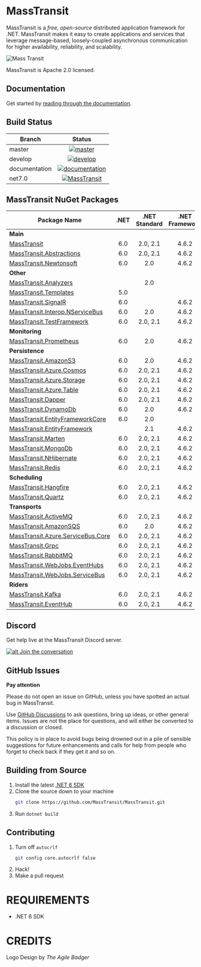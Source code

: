 MassTransit
===========

MassTransit is a _free, open-source_ distributed application framework for .NET. MassTransit makes it easy to create applications and services that leverage message-based, loosely-coupled asynchronous communication for higher availability, reliability, and scalability.

![Mass Transit](https://avatars2.githubusercontent.com/u/317796?s=200&v=4 "Mass Transit")

MassTransit is Apache 2.0 licensed.

## Documentation

Get started by [reading through the documentation](https://masstransit-project.com/).

Build Status
------------

| Branch        |                                                                                                Status                                                                                                      |
|---------------|:----------------------------------------------------------------------------------------------------------------------------------------------------------------------------------------------------------:|
| master        |    [![master](https://github.com/MassTransit/MassTransit/actions/workflows/build.yml/badge.svg?branch=master&event=push)](https://github.com/MassTransit/MassTransit/actions/workflows/build.yml)          |
| develop       |   [![develop](https://github.com/MassTransit/MassTransit/actions/workflows/build.yml/badge.svg?branch=develop&event=push)](https://github.com/MassTransit/MassTransit/actions/workflows/build.yml)         |
| documentation | [![documentation](https://github.com/MassTransit/MassTransit/actions/workflows/docs.yml/badge.svg?branch=develop&event=push)](https://github.com/MassTransit/MassTransit/actions/workflows/docs.yml)       |
| net7.0        | [![MassTransit](https://github.com/fineksus-ahmetulusoy/MassTransit/actions/workflows/build.yml/badge.svg?branch=net7.0)](https://github.com/fineksus-ahmetulusoy/MassTransit/actions/workflows/build.yml) |

MassTransit NuGet Packages
---------------------------

| Package Name                                                    | .NET | .NET Standard | .NET Framework |
|-----------------------------------------------------------------|:----:|:-------------:|:--------------:|
| **Main**                                                        |      |               |                |
| [MassTransit][MassTransit.nuget]                                | 6.0  |   2.0, 2.1    |     4.6.2      |
| [MassTransit.Abstractions][MassTransitAbstractions.nuget]       | 6.0  |   2.0, 2.1    |     4.6.2      |
| [MassTransit.Newtonsoft][MassTransitNewtonsoft.nuget]           | 6.0  |      2.0      |     4.6.2      |
| **Other**                                                       |      |               |                |
| [MassTransit.Analyzers][Analyzers.nuget]                        |      |      2.0      |                |
| [MassTransit.Templates][Templates.nuget]                        | 5.0  |               |                |
| [MassTransit.SignalR][SignalR.nuget]                            | 6.0  |               |     4.6.2      |
| [MassTransit.Interop.NServiceBus][MassTransitNServiceBus.nuget] | 6.0  |      2.0      |     4.6.2      |
| [MassTransit.TestFramework][TestFramework.nuget]                | 6.0  |   2.0, 2.1    |     4.6.2      |
| **Monitoring**                                                  |      |               |                |
| [MassTransit.Prometheus][Prometheus.nuget]                      | 6.0  |      2.0      |     4.6.2      |
| **Persistence**                                                 |      |               |                |
| [MassTransit.AmazonS3][AmazonS3.nuget]                          | 6.0  |      2.0      |     4.6.2      |
| [MassTransit.Azure.Cosmos][Cosmos.nuget]                        | 6.0  |   2.0, 2.1    |     4.6.2      |
| [MassTransit.Azure.Storage][AzureStorage.nuget]                 | 6.0  |   2.0, 2.1    |     4.6.2      |
| [MassTransit.Azure.Table][AzureTable.nuget]                     | 6.0  |   2.0, 2.1    |     4.6.2      |
| [MassTransit.Dapper][Dapper.nuget]                              | 6.0  |   2.0, 2.1    |     4.6.2      |
| [MassTransit.DynamoDb][DynamoDb.nuget]                          | 6.0  |      2.0      |     4.6.2      |
| [MassTransit.EntityFrameworkCore][EFCore.nuget]                 | 6.0  |      2.0      |                |
| [MassTransit.EntityFramework][EF.nuget]                         |      |      2.1      |     4.6.2      |     
| [MassTransit.Marten][Marten.nuget]                              | 6.0  |   2.0, 2.1    |     4.6.2      |
| [MassTransit.MongoDb][MongoDb.nuget]                            | 6.0  |   2.0, 2.1    |     4.6.2      |
| [MassTransit.NHibernate][NHibernate.nuget]                      | 6.0  |   2.0, 2.1    |     4.6.2      |
| [MassTransit.Redis][Redis.nuget]                                | 6.0  |   2.0, 2.1    |     4.6.2      |
| **Scheduling**                                                  |      |               |                |
| [MassTransit.Hangfire][Hangfire.nuget]                          | 6.0  |   2.0, 2.1    |     4.6.2      |
| [MassTransit.Quartz][Quartz.nuget]                              | 6.0  |   2.0, 2.1    |     4.6.2      |
| **Transports**                                                  |      |               |                |
| [MassTransit.ActiveMQ][ActiveMQ.nuget]                          | 6.0  |   2.0, 2.1    |     4.6.2      |
| [MassTransit.AmazonSQS][AmazonSQS.nuget]                        | 6.0  |      2.0      |     4.6.2      |
| [MassTransit.Azure.ServiceBus.Core][AzureSbCore.nuget]          | 6.0  |   2.0, 2.1    |     4.6.2      |
| [MassTransit.Grpc][Grpc.nuget]                                  | 6.0  |   2.0, 2.1    |     4.6.2      |
| [MassTransit.RabbitMQ][RabbitMQ.nuget]                          | 6.0  |   2.0, 2.1    |     4.6.2      |
| [MassTransit.WebJobs.EventHubs][EventHubs.nuget]                | 6.0  |   2.0, 2.1    |     4.6.2      |
| [MassTransit.WebJobs.ServiceBus][AzureFunc.nuget]               | 6.0  |   2.0, 2.1    |     4.6.2      |
| **Riders**                                                      |      |               |                |
| [MassTransit.Kafka][Kafka.nuget]                                | 6.0  |   2.0, 2.1    |     4.6.2      |
| [MassTransit.EventHub][EventHub.nuget]                          | 6.0  |   2.0, 2.1    |     4.6.2      |

## Discord 

Get help live at the MassTransit Discord server.

[![alt Join the conversation](https://img.shields.io/discord/682238261753675864.svg "Discord")](https://discord.gg/rNpQgYn)

## GitHub Issues

**Pay attention**

Please do not open an issue on GitHub, unless you have spotted an actual bug in MassTransit. 

Use [GitHub Discussions](https://github.com/MassTransit/MassTransit/discussions) to ask questions, bring up ideas, or other general items. Issues are not the place for questions, and will either be converted to a discussion or closed.

This policy is in place to avoid bugs being drowned out in a pile of sensible suggestions for future 
enhancements and calls for help from people who forget to check back if they get it and so on.

## Building from Source

 1. Install the latest [.NET 6 SDK](https://dotnet.microsoft.com/en-us/download/dotnet/6.0)
 2. Clone the source down to your machine<br/>
    ```bash
    git clone https://github.com/MassTransit/MassTransit.git
    ```
 3. Run `dotnet build`

## Contributing

 1. Turn off `autocrlf`
    ```bash
    git config core.autocrlf false
    ```
 2. Hack!
 3. Make a pull request
 
# REQUIREMENTS
* .NET 6 SDK

# CREDITS
Logo Design by _The Agile Badger_

[MassTransit.nuget]: https://www.nuget.org/packages/MassTransit
[MassTransitAbstractions.nuget]: https://www.nuget.org/packages/MassTransit.Abstractions
[MassTransitNewtonsoft.nuget]: https://www.nuget.org/packages/MassTransit.Newtonsoft
[MassTransitNServiceBus.nuget]: https://www.nuget.org/packages/MassTransit.Interop.NServiceBus
[Analyzers.nuget]: https://www.nuget.org/packages/MassTransit.Analyzers
[Templates.nuget]: https://www.nuget.org/packages/MassTransit.Templates
[SignalR.nuget]: https://www.nuget.org/packages/MassTransit.SignalR
[TestFramework.nuget]: https://www.nuget.org/packages/MassTransit.TestFramework

[Prometheus.nuget]: https://www.nuget.org/packages/MassTransit.Prometheus

[Cosmos.nuget]: https://www.nuget.org/packages/MassTransit.Azure.Cosmos
[AzureStorage.nuget]: https://www.nuget.org/packages/MassTransit.Azure.Storage
[AzureTable.nuget]: https://www.nuget.org/packages/MassTransit.Azure.Table
[Dapper.nuget]: https://www.nuget.org/packages/MassTransit.DapperIntegration
[DynamoDb.nuget]: https://www.nuget.org/packages/MassTransit.DynamoDb
[EFCore.nuget]: https://www.nuget.org/packages/MassTransit.EntityFrameworkCore
[EF.nuget]: https://www.nuget.org/packages/MassTransit.EntityFramework
[Marten.nuget]: https://www.nuget.org/packages/MassTransit.Marten
[MongoDb.nuget]: https://www.nuget.org/packages/MassTransit.MongoDb
[NHibernate.nuget]: https://www.nuget.org/packages/MassTransit.NHibernate
[Redis.nuget]: https://www.nuget.org/packages/MassTransit.Redis

[Hangfire.nuget]: https://www.nuget.org/packages/MassTransit.Hangfire
[Quartz.nuget]: https://www.nuget.org/packages/MassTransit.Quartz

[ActiveMQ.nuget]: https://www.nuget.org/packages/MassTransit.ActiveMQ
[AmazonS3.nuget]: https://www.nuget.org/packages/MassTransit.AmazonS3
[AmazonSQS.nuget]: https://www.nuget.org/packages/MassTransit.AmazonSQS
[AzureSbCore.nuget]: https://www.nuget.org/packages/MassTransit.Azure.ServiceBus.Core
[Grpc.nuget]: https://www.nuget.org/packages/MassTransit.Grpc
[RabbitMQ.nuget]: https://www.nuget.org/packages/MassTransit.RabbitMQ
[EventHubs.nuget]: https://www.nuget.org/packages/MassTransit.WebJobs.EventHubs
[AzureFunc.nuget]: https://www.nuget.org/packages/MassTransit.WebJobs.ServiceBus

[Kafka.nuget]: https://www.nuget.org/packages/MassTransit.Kafka
[EventHub.nuget]: https://www.nuget.org/packages/MassTransit.EventHub
